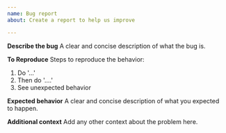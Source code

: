 ```yaml
---
name: Bug report
about: Create a report to help us improve

---
```


**Describe the bug**
A clear and concise description of what the bug is.

**To Reproduce**
Steps to reproduce the behavior:
1. Do '...'
2. Then do '....'
3. See unexpected behavior

**Expected behavior**
A clear and concise description of what you expected to happen.

**Additional context**
Add any other context about the problem here.
